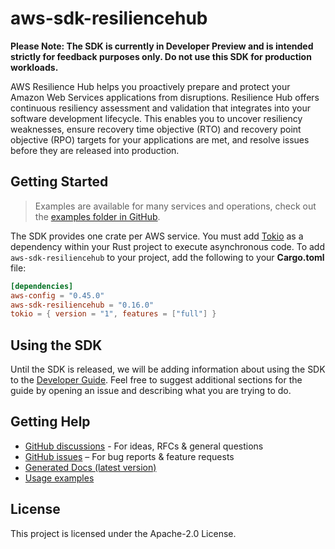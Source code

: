# aws-sdk-resiliencehub

**Please Note: The SDK is currently in Developer Preview and is intended strictly for
feedback purposes only. Do not use this SDK for production workloads.**

AWS Resilience Hub helps you proactively prepare and protect your Amazon Web Services applications from disruptions. Resilience Hub offers continuous resiliency assessment and validation that integrates into your software development lifecycle. This enables you to uncover resiliency weaknesses, ensure recovery time objective (RTO) and recovery point objective (RPO) targets for your applications are met, and resolve issues before they are released into production.

## Getting Started

> Examples are available for many services and operations, check out the
> [examples folder in GitHub](https://github.com/awslabs/aws-sdk-rust/tree/main/examples).

The SDK provides one crate per AWS service. You must add [Tokio](https://crates.io/crates/tokio)
as a dependency within your Rust project to execute asynchronous code. To add `aws-sdk-resiliencehub` to
your project, add the following to your **Cargo.toml** file:

```toml
[dependencies]
aws-config = "0.45.0"
aws-sdk-resiliencehub = "0.16.0"
tokio = { version = "1", features = ["full"] }
```

## Using the SDK

Until the SDK is released, we will be adding information about using the SDK to the
[Developer Guide](https://docs.aws.amazon.com/sdk-for-rust/latest/dg/welcome.html). Feel free to suggest
additional sections for the guide by opening an issue and describing what you are trying to do.

## Getting Help

* [GitHub discussions](https://github.com/awslabs/aws-sdk-rust/discussions) - For ideas, RFCs & general questions
* [GitHub issues](https://github.com/awslabs/aws-sdk-rust/issues/new/choose) – For bug reports & feature requests
* [Generated Docs (latest version)](https://awslabs.github.io/aws-sdk-rust/)
* [Usage examples](https://github.com/awslabs/aws-sdk-rust/tree/main/examples)

## License

This project is licensed under the Apache-2.0 License.

